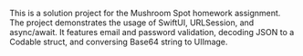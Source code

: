 This is a solution project for the Mushroom Spot homework assignment.
The project demonstrates the usage of SwiftUI, URLSession, and async/await.
It features email and password validation, decoding JSON to a Codable struct, and conversing Base64 string to UIImage.
